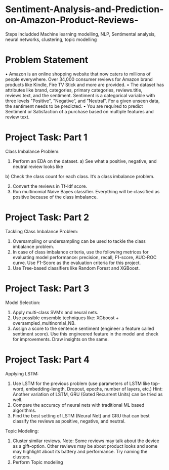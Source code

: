 # Sentiment-Analysis-and-Prediction-on-Amazon-Product-Reviews-
Steps includded Machine learning modelling, NLP, Sentimental analysis, neural networks, clustering, topic modelling

# Problem Statement
•	Amazon is an online shopping website that now caters to millions of people everywhere. Over 34,000 consumer reviews for Amazon brand products like Kindle, Fire TV Stick and more are provided.
•	The dataset has attributes like brand, categories, primary categories, reviews.title, reviews.text, and the sentiment. Sentiment is a categorical variable with three levels "Positive", "Negative“, and "Neutral". For a given unseen data, the sentiment needs to be predicted.
•	You are required to predict Sentiment or Satisfaction of a purchase based on multiple features and review text.

# Project Task: Part 1
Class Imbalance Problem:
1.	Perform an EDA on the dataset.
   a)  See what a positive, negative, and neutral review looks like
   
   b)  Check the class count for each class. It’s a class imbalance problem.
   
2.	Convert the reviews in Tf-Idf score.
3.	Run multinomial Naive Bayes classifier. Everything will be classified as positive because of the class imbalance.

# Project Task: Part 2
Tackling Class Imbalance Problem:
1.	Oversampling or undersampling can be used to tackle the class imbalance problem.
2.	In case of class imbalance criteria, use the following metrices for evaluating model performance: precision, recall, F1-score, AUC-ROC curve. Use F1-Score as the evaluation criteria for this project.
3.	Use Tree-based classifiers like Random Forest and XGBoost.

# Project Task: Part 3
Model Selection:
1.	Apply multi-class SVM’s and neural nets.
2.	Use possible ensemble techniques like: XGboost + oversampled_multinomial_NB.
3.	Assign a score to the sentence sentiment (engineer a feature called sentiment score). Use this engineered feature in the model and check for improvements. Draw insights on the same.

# Project Task: Part 4
Applying LSTM:
1.	Use LSTM for the previous problem (use parameters of LSTM like top-word, embedding-length, Dropout, epochs, number of layers, etc.)
Hint: Another variation of LSTM, GRU (Gated Recurrent Units) can be tried as well.
2.	Compare the accuracy of neural nets with traditional ML based algorithms.
3.	Find the best setting of LSTM (Neural Net) and GRU that can best classify the reviews as positive, negative, and neutral.

Topic Modeling:
1.	Cluster similar reviews.
Note: Some reviews may talk about the device as a gift-option. Other reviews may be about product looks and some may highlight about its battery and performance. Try naming the clusters.
2.	Perform Topic modeling



